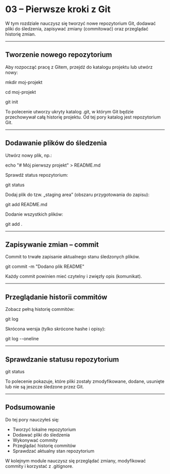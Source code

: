 ﻿# **03 – Pierwsze kroki z Git**
W tym rozdziale nauczysz się tworzyć nowe repozytorium Git, dodawać pliki do śledzenia, zapisywać zmiany (commitować) oraz przeglądać historię zmian.

-----
## **Tworzenie nowego repozytorium**
Aby rozpocząć pracę z Gitem, przejdź do katalogu projektu lub utwórz nowy:

mkdir moj-projekt

cd moj-projekt

git init

To polecenie utworzy ukryty katalog .git, w którym Git będzie przechowywał całą historię projektu. Od tej pory katalog jest repozytorium Git.

-----
## **Dodawanie plików do śledzenia**
Utwórz nowy plik, np.:

echo "# Mój pierwszy projekt" > README.md

Sprawdź status repozytorium:

git status

Dodaj plik do tzw. „staging area” (obszaru przygotowania do zapisu):

git add README.md

Dodanie wszystkich plików:

git add .

-----
## **Zapisywanie zmian – commit**
Commit to trwałe zapisanie aktualnego stanu śledzonych plików.

git commit -m "Dodano plik README"

Każdy commit powinien mieć czytelny i zwięzły opis (komunikat).

-----
## **Przeglądanie historii commitów**
Zobacz pełną historię commitów:

git log

Skrócona wersja (tylko skrócone hashe i opisy):

git log --oneline

-----
## **Sprawdzanie statusu repozytorium**
git status

To polecenie pokazuje, które pliki zostały zmodyfikowane, dodane, usunięte lub nie są jeszcze śledzone przez Git.

-----
## **Podsumowanie**
Do tej pory nauczyłeś się:

- Tworzyć lokalne repozytorium
- Dodawać pliki do śledzenia
- Wykonywać commity
- Przeglądać historię commitów
- Sprawdzać aktualny stan repozytorium

W kolejnym module nauczysz się przeglądać zmiany, modyfikować commity i korzystać z .gitignore.
